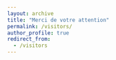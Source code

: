 ```yaml
---
layout: archive
title: "Merci de votre attention"
permalink: /visitors/
author_profile: true
redirect_from:
  - /visitors
---
```


<!--<script type="text/javascript" id="clustrmaps" src="//cdn.clustrmaps.com/map_v2.js?d=_vDAl6NNji3jHcrqIYgoW0uVfCkZFC6vPje5hNvQDZA&cl=ffffff&w=a"></script>-->
<script type="text/javascript" src="//rf.revolvermaps.com/0/0/7.js?i=5cpb2kiuh86&amp;m=0&amp;c=ff0000&amp;cr1=ffffff&amp;sx=0" async="async"></script>
